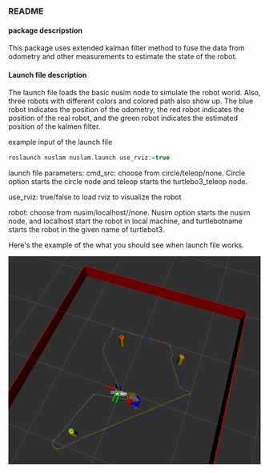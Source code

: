 ### README

#### package descripstion

This package uses extended kalman filter method to fuse the data from odometry and other measurements to 
estimate the state of the robot.

#### Launch file description

The launch file loads the basic nusim node to simulate the robot world. Also, three robots with different colors
and colored path also show up. The blue robot indicates the position of the odometry, the red robot indicates 
the position of the real robot, and the green robot indicates the estimated position of the kalmen filter.

example input of the launch file
```c
roslaunch nuslam nuslam.launch use_rviz:=true
```

launch file parameters:
cmd_src: choose from circle/teleop/none. Circle option starts the circle node and teleop starts the turtlebo3_teleop node.

use_rviz: true/false to load rviz to visualize the robot

robot: choose from nusim/localhost/<turtlebotname>/none. Nusim option starts the nusim node, and localhost start the robot in local machine, and turtlebotname starts the robot in the given name of turtlebot3.

Here's the example of the what you should see when launch file works.

![](images/nuslam.png)